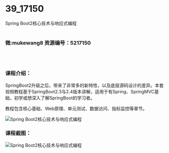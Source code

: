 # 39_17150
Spring Boot2核心技术与响应式编程
<br/></br>
<h3>微:mukewang8 资源编号：5217150</h3>
<br/></br>
<h3>课程介绍：</h3>
<p>SpringBoot2升级之后，带来了非常多的新特性，以及底层源码设计的差异。本套视频教程基于SpringBoot2.3与2.4版本讲解，适用于有Spring、SpringMVC基础，初学或想深入了解SpringBoot的学习者。</p>
<p>教程包含核心基础、Web原理、单元测试、数据访问、指标监控等章节。</p>
<p><img src="https://www.ko996.com/wp-content/uploads/img/2020/12/1-111-300x177.png" alt="Spring Boot2核心技术与响应式编程"></p>
<div class="info-desc">
<h3>课程截图：</h3>
<p><img src="https://www.ko996.com/wp-content/uploads/img/2020/12/2-98.png" alt="Spring Boot2核心技术与响应式编程"></p>


			
</div>

